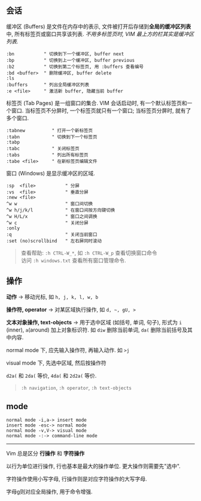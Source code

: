 ## 会话

缓冲区 (Buffers) 是文件在内存中的表示, 文件被打开后存储到**全局的缓冲区列表**中, 所有标签页或窗口共享该列表. *不用多标签页时, VIM 最上方的栏其实是缓冲区列表.*

```vim
:bn           " 切换到下一个缓冲区, buffer next
:bp           " 切换到上一个缓冲区, buffer previous
:b2           " 切换到第二个标签页, 用 :buffers 查看编号
:bd <buffer>  " 删除缓冲区, buffer delete
:ls
:buffers      " 列出全局缓冲区列表
:e <file>     " 激活新 buffer, 隐藏当前 buffer
```

标签页 (Tab Pages) 是一组窗口的集合. VIM 会话启动时, 有一个默认标签页和一个窗口. 当标签页不分屏时, 一个标签页就只有一个窗口; 当标签页分屏时, 就有了多个窗口.

```vim
:tabnew          " 打开一个新标签页
:tabn            " 切换到下一个标签页
:tabp
:tabc            " 关闭标签页
:tabs            " 列出所有标签页
:tabe <file>     " 在新标签页编辑文件
```

窗口 (Windows) 是显示缓冲区的区域.

```vim
:sp  <file>           " 分屏
:vs  <file>           " 垂直分屏
:new <file>
^w w                  " 窗口间切换
^w h/j/k/l            " 在窗口间按方向键切换
^w H/L/x              " 窗口之间调换
^w c                  " 关闭分屏
:only
:q                    " 关闭当前窗口
:set (no)scrollbind   " 左右屏同时滚动
```

> 查看帮助: `:h CTRL-W_*`, 如 `:h CTRL-W_p` 查看切换窗口命令  
> 访问 `:h windows.txt` 查看所有窗口管理命令.

## 操作

**动作** -> 移动光标, 如 `h, j, k, l, w, b`

**操作符, operator** -> 对某区域执行操作, 如 `d, ~, gU, >`

**文本对象操作, text-objects** -> 用于选中区域 (如括号, 单词, 句子), 形式为 `i` (inner), `a`(around) 加上对象标识符. 如 `diw` 删除当前单词, `da(` 删除当前括号及其中内容.

normal mode 下, 应先输入操作符, 再输入动作. 如 `>j`

visual mode 下, 先选中区域, 然后按操作符

`d2a(` 和 `2da(` 等价, `4da(` 和 `2d2a(` 等价.

> `:h navigation`, `:h operator`, `:h text-objects`


## mode

```
normal mode -i,a-> insert mode
insert mode -esc-> normal mode
normal mode -v,V-> visual mode
normal mode -:-> command-line mode
```

****
Vim 总是区分 **行操作** 和 **字符操作**

以行为单位进行操作, 行也基本是最大的操作单位. 更大操作则需要先"选中".

字符操作使用小写字母, 行操作则是对应字符操作的大写字母.

字母g则对应全局操作, 用于命令增强.